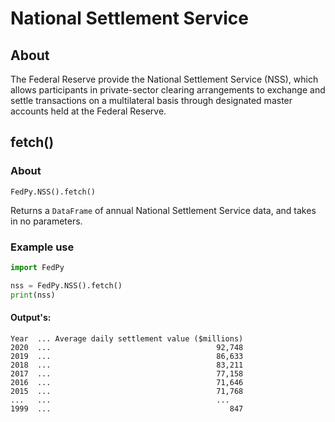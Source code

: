 # National Settlement Service

## About
The Federal Reserve provide the National Settlement Service (NSS), which allows participants in private-sector clearing arrangements to exchange and settle transactions on a multilateral basis through designated master accounts held at the Federal Reserve.

## fetch()

### About

```
FedPy.NSS().fetch()
```
Returns a `DataFrame` of annual National Settlement Service data, and takes in no parameters.

### Example use
``` py
import FedPy

nss = FedPy.NSS().fetch()
print(nss)
```

#### Output's:
```
Year  ... Average daily settlement value ($millions)
2020  ...                                     92,748
2019  ...                                     86,633
2018  ...                                     83,211
2017  ...                                     77,158
2016  ...                                     71,646
2015  ...                                     71,768
...   ...                                     ...
1999  ...                                        847
```
